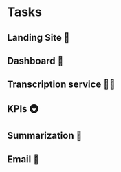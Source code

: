 # Tasks

## Landing Site 🛬

## Dashboard 💨

## Transcription service 🐕‍🦺

## KPIs 🚇

## Summarization 🌅

## Email 📨
